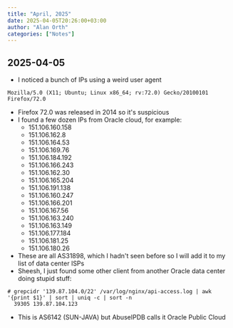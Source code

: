 ```yaml
---
title: "April, 2025"
date: 2025-04-05T20:26:00+03:00
author: "Alan Orth"
categories: ["Notes"]
---
```


## 2025-04-05

- I noticed a bunch of IPs using a weird user agent

<!--more-->

```
Mozilla/5.0 (X11; Ubuntu; Linux x86_64; rv:72.0) Gecko/20100101 Firefox/72.0
```

- Firefox 72.0 was released in 2014 so it's suspicious
- I found a few dozen IPs from Oracle cloud, for example:
  - 151.106.160.158
  - 151.106.162.8
  - 151.106.164.53
  - 151.106.169.76
  - 151.106.184.192
  - 151.106.166.243
  - 151.106.162.30
  - 151.106.165.204
  - 151.106.191.138
  - 151.106.160.247
  - 151.106.166.201
  - 151.106.167.56
  - 151.106.163.240
  - 151.106.163.149
  - 151.106.177.184
  - 151.106.181.25
  - 151.106.180.26
- These are all AS31898, which I hadn't seen before so I will add it to my list of data center ISPs
- Sheesh, I just found some other client from another Oracle data center doing stupid stuff:

```console
# grepcidr '139.87.104.0/22' /var/log/nginx/api-access.log | awk '{print $1}' | sort | uniq -c | sort -n
  39305 139.87.104.123
```

- This is AS6142 (SUN-JAVA) but AbuseIPDB calls it Oracle Public Cloud

<!-- vim: set sw=2 ts=2: -->
